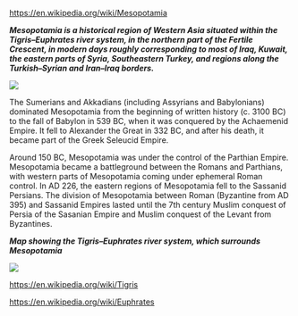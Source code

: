 
https://en.wikipedia.org/wiki/Mesopotamia

***Mesopotamia is a historical region of Western Asia situated within the Tigris–Euphrates river system, in the northern part of the Fertile Crescent, in modern days roughly corresponding to most of Iraq, Kuwait, the eastern parts of Syria, Southeastern Turkey, and regions along the Turkish–Syrian and Iran–Iraq borders.***


![](https://upload.wikimedia.org/wikipedia/commons/thumb/e/ed/N-Mesopotamia_and_Syria_english.svg/800px-N-Mesopotamia_and_Syria_english.svg.png)



The Sumerians and Akkadians (including Assyrians and Babylonians) dominated Mesopotamia from the beginning of written history (c. 3100 BC) to the fall of Babylon in 539 BC, when it was conquered by the Achaemenid Empire. It fell to Alexander the Great in 332 BC, and after his death, it became part of the Greek Seleucid Empire.

Around 150 BC, Mesopotamia was under the control of the Parthian Empire. Mesopotamia became a battleground between the Romans and Parthians, with western parts of Mesopotamia coming under ephemeral Roman control. In AD 226, the eastern regions of Mesopotamia fell to the Sassanid Persians. The division of Mesopotamia between Roman (Byzantine from AD 395) and Sassanid Empires lasted until the 7th century Muslim conquest of Persia of the Sasanian Empire and Muslim conquest of the Levant from Byzantines.


***Map showing the Tigris–Euphrates river system, which surrounds Mesopotamia***

![](https://upload.wikimedia.org/wikipedia/commons/thumb/0/06/Tigr-euph.png/597px-Tigr-euph.png)





https://en.wikipedia.org/wiki/Tigris

https://en.wikipedia.org/wiki/Euphrates

